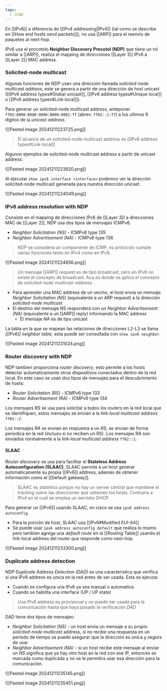 ```yaml
---
tags:
  - CCNA
---
```

En [[IPv6]] a diferencia de [[IPv4 addressing|IPv4]] (tal como se describe en [[How end hosts send packets]]), no usa [[ARP]] para el reenvio de paquetes al next-hop.

IPv6 usa el procotolo **Neighbor Discovery Procotol (NDP)** que tiene un rol similar a [[ARP]], realiza el mapping de direcciones [[Layer 3]] IPv6 a [[Layer 2]] MAC address. 

### Solicited-node multicast
Algunas funciones de NDP usan una dirección llamada _solicited-node multicast address_, este se genera a partir de una dirección de host unicast ([[IPv6 address types#Global unicast]], [[IPv6 address types#Unique local]] o [[IPv6 address types#Link-local]]).

Para generar un solicited-node multicast address, anteponer `ff02:0000:0000:0000:0000:0001:ff` (abrev. `ff02::1:ff`) a los ultimos 6 digitos de la _unicast address_.

![[Pasted image 20241211223725.png]]

> El alcance de un solicited-node multicast address es [[IPv6 address types#Link-local]]

Algunos ejemplos de solicited-node multicast address a partir de unicast address:

![[Pasted image 20241211223920.png]]

Al ejecutar `show ipv6 interface <interface>` podemos ver la dirección solicited-node multicast generada para nuestra dirección unicast. 

![[Pasted image 20241211224049.png]]

### IPv6 address resolution with NDP 
Consiste en el mapping de direcciones IPv6 de [[Layer 3]] a direcciones MAC de [[Layer 2]], NDP usa dos tipos de mensajes ICMPv6.
- _Neighbor Solicitation (NS)_ - ICMPv6 type 135 
- _Neighbor Advertisement (NA)_ - ICMPv6 type 136

> NDP se considera un componente de ICMP, es protocolo cumple varias funciones tanto en IPv4 como en IPv6.

![[Pasted image 20241211224656.png]]

> Un mensaje [[ARP]] request es de tipo broadcast, pero en IPv6 no existe el concepto de broadcast. Aca es donde se aplica el concepto de _solicited-node multicast address_.
> 

- Para aprender una MAC address de un vecino, el host envia un mensaje _Neighbor Solicitation (NS)_ (equivalente a un ARP request) a la dirección _solicited-node multicast_
- El destino del mensaje NS respondera con un _Neighbor Advertisement (NA)_ (equivalente a un [[ARP]] reply) informando la MAC address
	- El mensaje _NA_ es de tipo unicast 

La tabla en la que se mapean las relaciones de direcciones L2-L3 se llama _[[IPv6]] neighbor table_, esta puede ser consultada con `show ipv6 neighbor`.

![[Pasted image 20241211231024.png]]

### Router discovery with NDP
NDP tambien proporciona _router discovery_, esto permite a los hosts detectar automaticamente otros dispositivos conectados dentro de la red local. En este caso se usan dos tipos de mensajes para el descubrimiento de hosts:
- _Router Solicitation (RS)_ - ICMPv6 type 133
- _Router Advertisement (RA)_ - ICMPv6 type 134

Los mensajes _RS_ se usa para solicitar a todos los routers en la red local que se identifiquen, estos mensajes se envian a la _link-local multicast address_ `ff02::2`.

Los mensajes _RA_ se envian en respuesta a un _RS_, se envian de forma periodica en la red (incluso si no reciben un RS). Los mensajes RA son enviados normalmente a la _link-local multicast address_ `ff02::1`.

#### SLAAC 
_Router discovery_ se usa para facilitar el **Stateless Address Autoconfiguration (SLAAC)**, SLAAC permite a un host generar automaticamente su propia [[IPv6]] address, además de obtener información como el [[Default gateway]]. 

> SLAAC es _stateless_ porque no hay un server central que mantiene el tracking sobre las direcciones que obtienen los hosts. Contrario a IPv4 en el cual se emplea un servidor DHCP.

Para generar un [[IPv6]] usando SLAAC, en cisco se usa `ipv6 address autoconfig`.
- Para la porción de host, SLAAC usa [[IPv6#Modified EUI-64]]
- Se puede usar `ipv6 address autoconfig default` que realiza lo mismo pero tambien agrega una _default route_ en la [[Routing Table]] usando el link-local address del router que responde como next-hop. 

![[Pasted image 20241211233300.png]]

### Duplicate address detection 
NDP _Duplicate Address Detection (DAD)_ es una caracteristica que verifica si una IPv6 address es unica en la red antes de ser usada. Esta se ejecuta: 
- Cuando se configura una IPv6 ya sea manual o automatica. 
- Cuando se habilita una interface (UP / UP state)

> Una IPv6 address es provisional y no puede ser usada para la comunicación hasta que haya pasado la verificación _DAD_

DAD tiene dos tipos de mensajes:
- _Neighbor Solicitation (NS)_ - un host envia un mensaje a su propio _solicited-node multicast_ address, si no recibe una respuesta en un periodo de tiempo se puede asegurar que la dirección es unica y segura de usar 
- _Neighbor Advertisement (NA)_ - si un host recibe este mensaje al enviar un _NS_ significa que ya hay otro host en la red con ese IP, entonces es marcada como duplicada y no se le permitira usar esa dirección para la comunicación.


![[Pasted image 20241211235145.png]]

![[Pasted image 20241211235451.png]]


